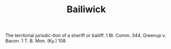 ---
title: Bailiwick
letter: B
permalink: "/definitions/bld-bailiwick.html"
body: The territorial jurisdic-tlon of a sheriff or bailiff. 1 Bl. Comm. 344. Greenup
  v. Bacon. 1 T. B. Mon. (Ky.) 108
published_at: '2018-07-07'
source: Black's Law Dictionary 2nd Ed (1910)
layout: post
---